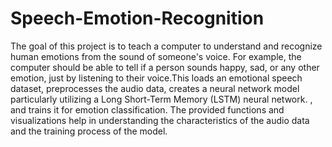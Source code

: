 # Speech-Emotion-Recognition
The goal of this project is to teach a computer to understand and recognize human emotions from the sound of someone's voice. For example, the computer should be able to tell if a person sounds happy, sad, or any other emotion, just by listening to their voice.This loads an emotional speech dataset, preprocesses the audio data, creates a neural network model particularly utilizing a Long Short-Term Memory (LSTM) neural network. , and trains it for emotion classification. The provided functions and visualizations help in understanding the characteristics of the audio data and the training process of the model.



